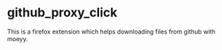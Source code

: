 # github_proxy_click
This is a firefox extension which helps downloading files from github with moeyy.
